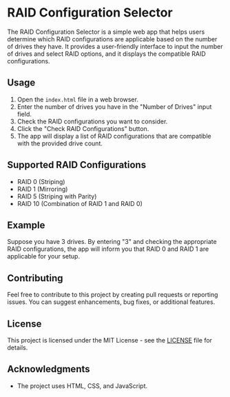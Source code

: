 # RAID Configuration Selector

The RAID Configuration Selector is a simple web app that helps users determine which RAID configurations are applicable based on the number of drives they have. It provides a user-friendly interface to input the number of drives and select RAID options, and it displays the compatible RAID configurations.

## Usage

1. Open the `index.html` file in a web browser.
2. Enter the number of drives you have in the "Number of Drives" input field.
3. Check the RAID configurations you want to consider.
4. Click the "Check RAID Configurations" button.
5. The app will display a list of RAID configurations that are compatible with the provided drive count.

## Supported RAID Configurations

- RAID 0 (Striping)
- RAID 1 (Mirroring)
- RAID 5 (Striping with Parity)
- RAID 10 (Combination of RAID 1 and RAID 0)

## Example

Suppose you have 3 drives. By entering "3" and checking the appropriate RAID configurations, the app will inform you that RAID 0 and RAID 1 are applicable for your setup.

## Contributing

Feel free to contribute to this project by creating pull requests or reporting issues. You can suggest enhancements, bug fixes, or additional features.

## License

This project is licensed under the MIT License - see the [LICENSE](./LICENSE) file for details.

## Acknowledgments

- The project uses HTML, CSS, and JavaScript.
